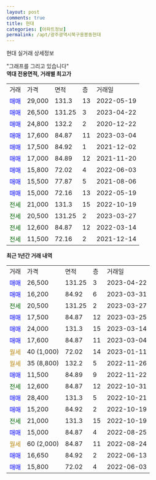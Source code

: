 ```yaml
---
layout: post
comments: true
title: 현대
categories: [아파트정보]
permalink: /apt/광주광역시북구용봉동현대
---
```


현대 실거래 상세정보

<script type="text/javascript">
  google.charts.load('current', {'packages':['line', 'corechart']});
  google.charts.setOnLoadCallback(drawChart);

  function drawChart() {
    var data = new google.visualization.DataTable();
    data.addColumn('date', '거래일');
    data.addColumn('number', "매매");
    data.addColumn('number', "전세");
    data.addColumn('number', "전매");

    data.addRows([[new Date(Date.parse("2023-04-22")), 26500, null, null], [new Date(Date.parse("2023-03-31")), 16200, null, null], [new Date(Date.parse("2023-03-27")), null, 20500, null], [new Date(Date.parse("2023-03-25")), 17500, null, null], [new Date(Date.parse("2023-03-14")), 24000, null, null], [new Date(Date.parse("2023-03-04")), 17600, null, null], [new Date(Date.parse("2023-01-11")), null, null, null], [new Date(Date.parse("2022-11-26")), null, null, null], [new Date(Date.parse("2022-11-22")), 11500, null, null], [new Date(Date.parse("2022-10-31")), null, 12600, null], [new Date(Date.parse("2022-10-21")), 28400, null, null], [new Date(Date.parse("2022-10-19")), 15200, null, null], [new Date(Date.parse("2022-10-19")), null, 21000, null], [new Date(Date.parse("2022-08-25")), 15000, null, null], [new Date(Date.parse("2022-08-24")), null, null, null], [new Date(Date.parse("2022-06-13")), 16650, null, null], [new Date(Date.parse("2022-06-03")), 15800, null, null]]);

    var options = {
      hAxis: {
        format: 'yyyy/MM/dd'
      },    
      lineWidth: 0,
      pointsVisible: true,    
      title: '최근 1년간 유형별 실거래가 분포',
      legend: { position: 'bottom' }
    };

    var formatter = new google.visualization.NumberFormat({pattern:'###,###'} );
    formatter.format(data, 1);
    formatter.format(data, 2);
    
    setTimeout(function() {
        var chart = new google.visualization.LineChart(document.getElementById('columnchart_material'));
        chart.draw(data, (options));
        document.getElementById('loading').style.display = 'none';
    }, 200);
  }
</script>


<div id="loading" style="z-index:20; display: block; margin-left: 0px">"그래프를 그리고 있습니다"</div>
<div id="columnchart_material" style="width: 95%; margin-left: 0px; display: block"></div>
<!-- contents start -->
<b>역대 전용면적, 거래별 최고가</b>
<table class="sortable">
    <tr>
      <td>거래</td>
      <td>가격</td>
      <td>면적</td>
      <td>층</td>
      <td>거래일</td>
    </tr>
        <tr>
          <td><a style="color: blue">매매</a></td>
          <td>29,000</td>
          <td>131.3</td>
          <td>13</td>
          <td>2022-05-19</td>
        </tr>            <tr>
          <td><a style="color: blue">매매</a></td>
          <td>26,500</td>
          <td>131.25</td>
          <td>3</td>
          <td>2023-04-22</td>
        </tr>            <tr>
          <td><a style="color: blue">매매</a></td>
          <td>24,800</td>
          <td>132.2</td>
          <td>2</td>
          <td>2020-12-22</td>
        </tr>            <tr>
          <td><a style="color: blue">매매</a></td>
          <td>17,600</td>
          <td>84.87</td>
          <td>11</td>
          <td>2023-03-04</td>
        </tr>            <tr>
          <td><a style="color: blue">매매</a></td>
          <td>17,500</td>
          <td>84.92</td>
          <td>1</td>
          <td>2021-12-02</td>
        </tr>            <tr>
          <td><a style="color: blue">매매</a></td>
          <td>17,000</td>
          <td>84.89</td>
          <td>12</td>
          <td>2021-11-20</td>
        </tr>            <tr>
          <td><a style="color: blue">매매</a></td>
          <td>15,800</td>
          <td>72.02</td>
          <td>4</td>
          <td>2022-06-03</td>
        </tr>            <tr>
          <td><a style="color: blue">매매</a></td>
          <td>15,500</td>
          <td>77.87</td>
          <td>5</td>
          <td>2021-08-06</td>
        </tr>            <tr>
          <td><a style="color: blue">매매</a></td>
          <td>15,000</td>
          <td>72.16</td>
          <td>13</td>
          <td>2022-05-19</td>
        </tr>        
        <tr>
              <td><a style="color: darkgreen">전세</a></td>
              <td>21,000</td>
              <td>131.3</td>
              <td>15</td>
              <td>2022-10-19</td>
            </tr>            <tr>
              <td><a style="color: darkgreen">전세</a></td>
              <td>20,500</td>
              <td>131.25</td>
              <td>2</td>
              <td>2023-03-27</td>
            </tr>            <tr>
              <td><a style="color: darkgreen">전세</a></td>
              <td>12,600</td>
              <td>84.87</td>
              <td>12</td>
              <td>2022-03-14</td>
            </tr>            <tr>
              <td><a style="color: darkgreen">전세</a></td>
              <td>11,500</td>
              <td>72.16</td>
              <td>2</td>
              <td>2021-12-14</td>
            </tr>        
    
</table>

<b>최근 1년간 거래 내역</b>

<table class="sortable">
    <tr>
      <td>거래</td>
      <td>가격</td>
      <td>면적</td>
      <td>층</td>
      <td>거래일</td>
    </tr>
    <tr>
      <td><a style="color: blue">매매</a></td>
      <td>26,500</td>
      <td>131.25</td>
      <td>3</td>
      <td>2023-04-22</td>
    </tr>          <tr>
      <td><a style="color: blue">매매</a></td>
      <td>16,200</td>
      <td>84.92</td>
      <td>6</td>
      <td>2023-03-31</td>
    </tr>          <tr>
      <td><a style="color: darkgreen">전세</a></td>
      <td>20,500</td>
      <td>131.25</td>
      <td>2</td>
      <td>2023-03-27</td>
    </tr>          <tr>
      <td><a style="color: blue">매매</a></td>
      <td>17,500</td>
      <td>84.87</td>
      <td>12</td>
      <td>2023-03-25</td>
    </tr>          <tr>
      <td><a style="color: blue">매매</a></td>
      <td>24,000</td>
      <td>131.3</td>
      <td>15</td>
      <td>2023-03-14</td>
    </tr>          <tr>
      <td><a style="color: blue">매매</a></td>
      <td>17,600</td>
      <td>84.87</td>
      <td>11</td>
      <td>2023-03-04</td>
    </tr>          <tr>
      <td><a style="color: darkgoldenrod">월세</a></td>
      <td>40 (1,000)</td>
      <td>72.02</td>
      <td>14</td>
      <td>2023-01-11</td>
    </tr>          <tr>
      <td><a style="color: darkgoldenrod">월세</a></td>
      <td>35 (8,800)</td>
      <td>132.2</td>
      <td>5</td>
      <td>2022-11-26</td>
    </tr>          <tr>
      <td><a style="color: blue">매매</a></td>
      <td>11,500</td>
      <td>84.89</td>
      <td>9</td>
      <td>2022-11-22</td>
    </tr>          <tr>
      <td><a style="color: darkgreen">전세</a></td>
      <td>12,600</td>
      <td>84.87</td>
      <td>12</td>
      <td>2022-10-31</td>
    </tr>          <tr>
      <td><a style="color: blue">매매</a></td>
      <td>28,400</td>
      <td>131.3</td>
      <td>5</td>
      <td>2022-10-21</td>
    </tr>          <tr>
      <td><a style="color: blue">매매</a></td>
      <td>15,200</td>
      <td>84.92</td>
      <td>2</td>
      <td>2022-10-19</td>
    </tr>          <tr>
      <td><a style="color: darkgreen">전세</a></td>
      <td>21,000</td>
      <td>131.3</td>
      <td>15</td>
      <td>2022-10-19</td>
    </tr>          <tr>
      <td><a style="color: blue">매매</a></td>
      <td>15,000</td>
      <td>84.87</td>
      <td>4</td>
      <td>2022-08-25</td>
    </tr>          <tr>
      <td><a style="color: darkgoldenrod">월세</a></td>
      <td>60 (2,000)</td>
      <td>84.87</td>
      <td>11</td>
      <td>2022-08-24</td>
    </tr>          <tr>
      <td><a style="color: blue">매매</a></td>
      <td>16,650</td>
      <td>84.92</td>
      <td>2</td>
      <td>2022-06-13</td>
    </tr>          <tr>
      <td><a style="color: blue">매매</a></td>
      <td>15,800</td>
      <td>72.02</td>
      <td>4</td>
      <td>2022-06-03</td>
    </tr>      </table>
<!-- contents end -->    

